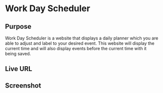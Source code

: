 # Work Day Scheduler

## Purpose
Work Day Scheduler is a website that displays a daily planner which you are able to adjust and label to your desired event. This website will display the current time and will also display events before the current time with it being saved.
## Live URL

## Screenshot